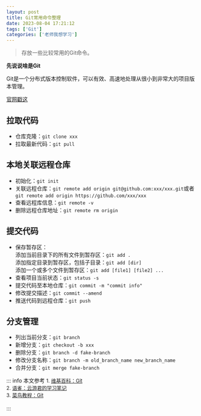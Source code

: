 ```yaml
---
layout: post
title: Git常用命令整理
date: 2023-08-04 17:21:12
tags: ['Git']
categories: ['老师我想学习']
---
```


>存放一些比较常用的Git命令。

**先说说啥是Git**

Git是一个分布式版本控制软件，可以有效、高速地处理从很小到非常大的项目版本管理。

[官网戳这](https://git-scm.com/)

<!-- more -->

## 拉取代码

- 仓库克隆：`git clone xxx`
- 拉取最新代码：`git pull`
## 本地关联远程仓库

- 初始化：`git init`
- 关联远程仓库：`git remote add origin git@github.com:xxx/xxx.git`或者
`git remote add origin https://github.com/xxx/xxx`
- 查看远程库信息：`git remote -v`
- 删除远程仓库地址：`git remote rm origin`

## 提交代码

- 保存暂存区：<br />
添加当前目录下的所有文件到暂存区：`git add .` <br />
添加指定目录到暂存区，包括子目录：`git add [dir]` <br />
添加一个或多个文件到暂存区：`git add [file1] [file2] ...` <br />
- 查看项目当前状态：`git status -s`
- 提交代码至本地仓库：`git commit -m "commit info"`
- 修改提交描述：`git commit --amend`
- 推送代码到远程仓库：`git push`

## 分支管理

- 列出当前分支：`git branch`
- 新增分支：`git checkout -b xxx`
- 删除分支：`git branch -d fake-branch`
- 修改分支名称：`git branch -m old_branch_name new_branch_name`
- 合并分支：`git merge fake-branch`

::: info 本文参考
<font size=2> 1. <a href="https://zh.wikipedia.org/wiki/Git">维基百科：Git</a> </font> <br />
<font size=2> 2. <a href="https://www.yuque.com/yunyoujun/notes/git-learn-note">语雀：云游君的学习笔记</a> </font> <br />
<font size=2> 3. <a href="https://www.runoob.com/git/git-tutorial.html">菜鸟教程：Git</a> </font>
<br />
<br />
:::

